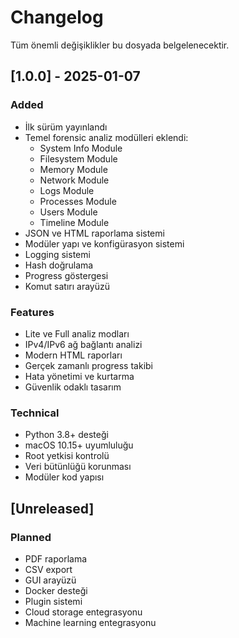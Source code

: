 # Changelog

Tüm önemli değişiklikler bu dosyada belgelenecektir.

## [1.0.0] - 2025-01-07

### Added
- İlk sürüm yayınlandı
- Temel forensic analiz modülleri eklendi:
  - System Info Module
  - Filesystem Module
  - Memory Module
  - Network Module
  - Logs Module
  - Processes Module
  - Users Module
  - Timeline Module
- JSON ve HTML raporlama sistemi
- Modüler yapı ve konfigürasyon sistemi
- Logging sistemi
- Hash doğrulama
- Progress göstergesi
- Komut satırı arayüzü

### Features
- Lite ve Full analiz modları
- IPv4/IPv6 ağ bağlantı analizi
- Modern HTML raporları
- Gerçek zamanlı progress takibi
- Hata yönetimi ve kurtarma
- Güvenlik odaklı tasarım

### Technical
- Python 3.8+ desteği
- macOS 10.15+ uyumluluğu
- Root yetkisi kontrolü
- Veri bütünlüğü korunması
- Modüler kod yapısı

## [Unreleased]

### Planned
- PDF raporlama
- CSV export
- GUI arayüzü
- Docker desteği
- Plugin sistemi
- Cloud storage entegrasyonu
- Machine learning entegrasyonu 